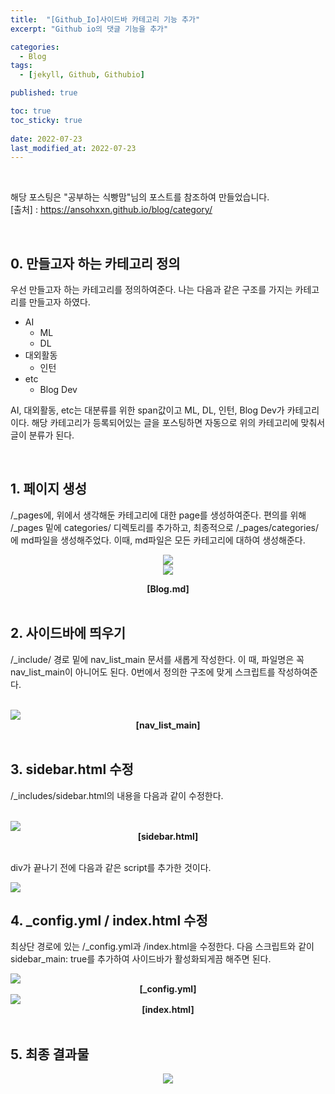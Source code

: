 ```yaml
---
title:  "[Github_Io]사이드바 카테고리 기능 추가"
excerpt: "Github io의 댓글 기능을 추가"

categories:
  - Blog
tags:
  - [jekyll, Github, Githubio]

published: true

toc: true
toc_sticky: true
 
date: 2022-07-23
last_modified_at: 2022-07-23
---
```


<br>

해당 포스팅은 "공부하는 식빵맘"님의 포스트를 참조하여 만들었습니다.<br>
[출처] : https://ansohxxn.github.io/blog/category/

<br>

## 0. 만들고자 하는 카테고리 정의
우선 만들고자 하는 카테고리를 정의하여준다. 
나는 다음과 같은 구조를 가지는 카테고리를 만들고자 하였다.

- AI
  - ML
  - DL
- 대외활동
  - 인턴
- etc
  - Blog Dev


AI, 대외활동, etc는 대분류를 위한 span값이고 ML, DL, 인턴, Blog Dev가 카테고리이다. 
해당 카테고리가 등록되어있는 글을 포스팅하면 자동으로 위의 카테고리에 맞춰서 글이 분류가 된다.

<br>

## 1. 페이지 생성

/_pages에, 위에서 생각해둔 카테고리에 대한 page를 생성하여준다.
편의를 위해 /_pages 밑에 categories/ 디렉토리를 추가하고, 최종적으로 /_pages/categories/에 md파일을 생성해주었다. 
이때, md파일은 모든 카테고리에 대하여 생성해준다. 

<p align="center"><image src="https://user-images.githubusercontent.com/84084372/180470639-79db7a0d-2d5d-4b05-995a-f5d07687c9c9.png">

<br>
  
   
<image src="https://user-images.githubusercontent.com/84084372/180594971-72bd6b5a-7294-4f34-82e8-1cf32e5d0551.png">

<div align="center">  
  <Strong>[Blog.md]</Strong>
</div> 

<br>

## 2. 사이드바에 띄우기

/_include/ 경로 밑에 nav_list_main 문서를 새롭게 작성한다. 
이 때, 파일명은 꼭 nav_list_main이 아니어도 된다. 
0번에서 정의한 구조에 맞게 스크립트를 작성하여준다.

<br>

<image src="https://user-images.githubusercontent.com/84084372/180594853-d60a5f19-01fe-4dcd-b84d-68424d907c82.png">

<div align="center">  
  <Strong>[nav_list_main]</Strong>
</div>  

<br>

## 3. sidebar.html 수정

/_includes/sidebar.html의 내용을 다음과 같이 수정한다.

<br>

<image src="https://user-images.githubusercontent.com/84084372/180595073-1299310b-eb2f-4eab-b186-c820966938fa.png">

<div align="center">  
  <Strong>[sidebar.html]</Strong>
</div>  

<br>

div가 끝나기 전에 다음과 같은 script를 추가한 것이다.

<image src="https://user-images.githubusercontent.com/84084372/180595120-413529c7-88ed-4a14-a2ea-8314b1f6c21b.png">
  
<br>

## 4. _config.yml / index.html 수정

최상단 경로에 있는 /_config.yml과 /index.html을 수정한다. 
다음 스크립트와 같이 sidebar_main: true를 추가하여 사이드바가 활성화되게끔 해주면 된다.

<image src="https://user-images.githubusercontent.com/84084372/180595200-a67057dd-4c09-45e6-83cc-05422a3ded38.png">

<div align="center">  
  <Strong>[_config.yml]</Strong>
</div>  

<image src="https://user-images.githubusercontent.com/84084372/180595270-a914dd7a-10b4-40f3-9efb-97afd4ae05b1.png">

<div align="center">  
  <Strong>[index.html]</Strong>
</div>

<br>

## 5. 최종 결과물

<p align="center"><image src="https://user-images.githubusercontent.com/84084372/180473732-1f6864ec-cba5-4223-a3a9-8d02119de4bc.png">
